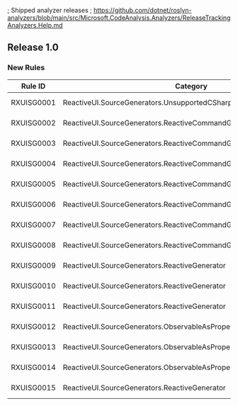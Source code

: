 ; Shipped analyzer releases
; https://github.com/dotnet/roslyn-analyzers/blob/main/src/Microsoft.CodeAnalysis.Analyzers/ReleaseTrackingAnalyzers.Help.md

## Release 1.0

### New Rules

Rule ID | Category | Severity | Notes
--------|----------|----------|-------
RXUISG0001 | ReactiveUI.SourceGenerators.UnsupportedCSharpLanguageVersionAnalyzer | Error | See https://www.reactiveui.net/errors/RXUISG0001
RXUISG0002 | ReactiveUI.SourceGenerators.ReactiveCommandGenerator | Error | See https://www.reactiveui.net/errors/RXUISG0002
RXUISG0003 | ReactiveUI.SourceGenerators.ReactiveCommandGenerator | Error | See https://www.reactiveui.net/errors/RXUISG0003
RXUISG0004 | ReactiveUI.SourceGenerators.ReactiveCommandGenerator | Error | See https://www.reactiveui.net/errors/RXUISG0004
RXUISG0005 | ReactiveUI.SourceGenerators.ReactiveCommandGenerator | Error | See https://www.reactiveui.net/errors/RXUISG0005
RXUISG0006 | ReactiveUI.SourceGenerators.ReactiveCommandGenerator | Error | See https://www.reactiveui.net/errors/RXUISG0006
RXUISG0007 | ReactiveUI.SourceGenerators.ReactiveCommandGenerator | Error | See https://www.reactiveui.net/errors/RXUISG0007
RXUISG0008 | ReactiveUI.SourceGenerators.ReactiveCommandGenerator | Error | See https://www.reactiveui.net/errors/RXUISG0008
RXUISG0009 | ReactiveUI.SourceGenerators.ReactiveGenerator | Error | See https://www.reactiveui.net/errors/RXUISG0009
RXUISG0010 | ReactiveUI.SourceGenerators.ReactiveGenerator | Error | See https://www.reactiveui.net/errors/RXUISG0010
RXUISG0011 | ReactiveUI.SourceGenerators.ReactiveGenerator | Error | See https://www.reactiveui.net/errors/RXUISG0011
RXUISG0012 | ReactiveUI.SourceGenerators.ObservableAsPropertyGenerator | Error | See https://www.reactiveui.net/errors/RXUISG0012
RXUISG0013 | ReactiveUI.SourceGenerators.ObservableAsPropertyGenerator | Error | See https://www.reactiveui.net/errors/RXUISG0013
RXUISG0014 | ReactiveUI.SourceGenerators.ObservableAsPropertyGenerator | Error | See https://www.reactiveui.net/errors/RXUISG0014
RXUISG0015 | ReactiveUI.SourceGenerators.ReactiveGenerator | Error | See https://www.reactiveui.net/errors/RXUISG0015
